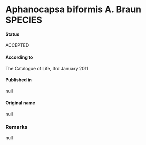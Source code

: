Aphanocapsa biformis A. Braun SPECIES
=======

#### Status
ACCEPTED

#### According to
The Catalogue of Life, 3rd January 2011

#### Published in
null

#### Original name
null

### Remarks
null